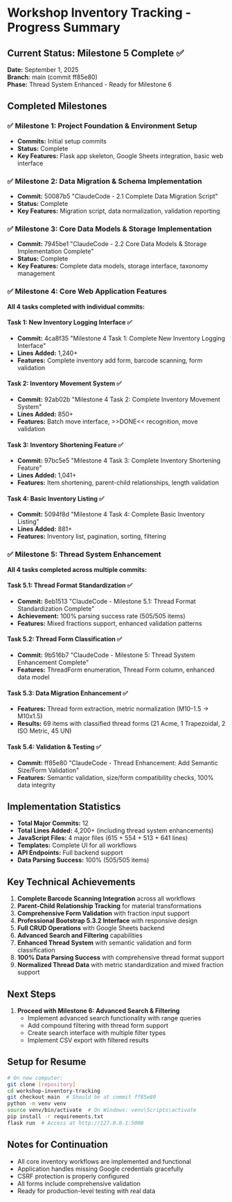 # Workshop Inventory Tracking - Progress Summary

## Current Status: Milestone 5 Complete ✅

**Date:** September 1, 2025  
**Branch:** main (commit ff85e80)  
**Phase:** Thread System Enhanced - Ready for Milestone 6  

## Completed Milestones

### ✅ Milestone 1: Project Foundation & Environment Setup
- **Commits:** Initial setup commits
- **Status:** Complete
- **Key Features:** Flask app skeleton, Google Sheets integration, basic web interface

### ✅ Milestone 2: Data Migration & Schema Implementation  
- **Commit:** 50087b5 "ClaudeCode - 2.1 Complete Data Migration Script"
- **Status:** Complete
- **Key Features:** Migration script, data normalization, validation reporting

### ✅ Milestone 3: Core Data Models & Storage Implementation
- **Commit:** 7945be1 "ClaudeCode - 2.2 Core Data Models & Storage Implementation Complete"  
- **Status:** Complete
- **Key Features:** Complete data models, storage interface, taxonomy management

### ✅ Milestone 4: Core Web Application Features
**All 4 tasks completed with individual commits:**

#### Task 1: New Inventory Logging Interface ✅
- **Commit:** 4ca8f35 "Milestone 4 Task 1: Complete New Inventory Logging Interface"
- **Lines Added:** 1,240+
- **Features:** Complete inventory add form, barcode scanning, form validation

#### Task 2: Inventory Movement System ✅  
- **Commit:** 92ab02b "Milestone 4 Task 2: Complete Inventory Movement System"
- **Lines Added:** 850+
- **Features:** Batch move interface, >>DONE<< recognition, move validation

#### Task 3: Inventory Shortening Feature ✅
- **Commit:** 97bc5e5 "Milestone 4 Task 3: Complete Inventory Shortening Feature"  
- **Lines Added:** 1,041+
- **Features:** Item shortening, parent-child relationships, length validation

#### Task 4: Basic Inventory Listing ✅
- **Commit:** 5094f8d "Milestone 4 Task 4: Complete Basic Inventory Listing"
- **Lines Added:** 881+
- **Features:** Inventory list, pagination, sorting, filtering

### ✅ Milestone 5: Thread System Enhancement
**All 4 tasks completed across multiple commits:**

#### Task 5.1: Thread Format Standardization ✅
- **Commit:** 8eb1513 "ClaudeCode - Milestone 5.1: Thread Format Standardization Complete"
- **Achievement:** 100% parsing success rate (505/505 items)
- **Features:** Mixed fractions support, enhanced validation patterns

#### Task 5.2: Thread Form Classification ✅
- **Commit:** 9b516b7 "ClaudeCode - Milestone 5: Thread System Enhancement Complete"  
- **Features:** ThreadForm enumeration, Thread Form column, enhanced data model

#### Task 5.3: Data Migration Enhancement ✅
- **Features:** Thread form extraction, metric normalization (M10-1.5 → M10x1.5)
- **Results:** 69 items with classified thread forms (21 Acme, 1 Trapezoidal, 2 ISO Metric, 45 UN)

#### Task 5.4: Validation & Testing ✅
- **Commit:** ff85e80 "ClaudeCode - Thread Enhancement: Add Semantic Size/Form Validation"
- **Features:** Semantic validation, size/form compatibility checks, 100% data integrity

## Implementation Statistics
- **Total Major Commits:** 12
- **Total Lines Added:** 4,200+ (including thread system enhancements)
- **JavaScript Files:** 4 major files (615 + 554 + 513 + 641 lines)
- **Templates:** Complete UI for all workflows
- **API Endpoints:** Full backend support
- **Data Parsing Success:** 100% (505/505 items)

## Key Technical Achievements
1. **Complete Barcode Scanning Integration** across all workflows
2. **Parent-Child Relationship Tracking** for material transformations
3. **Comprehensive Form Validation** with fraction input support
4. **Professional Bootstrap 5.3.2 Interface** with responsive design
5. **Full CRUD Operations** with Google Sheets backend
6. **Advanced Search and Filtering** capabilities
7. **Enhanced Thread System** with semantic validation and form classification
8. **100% Data Parsing Success** with comprehensive thread format support
9. **Normalized Thread Data** with metric standardization and mixed fraction support

## Next Steps
1. **Proceed with Milestone 6: Advanced Search & Filtering**
   - Implement advanced search functionality with range queries
   - Add compound filtering with thread form support
   - Create search interface with multiple filter types
   - Implement CSV export with filtered results

## Setup for Resume
```bash
# On new computer:
git clone [repository]
cd workshop-inventory-tracking
git checkout main  # Should be at commit ff85e80
python -m venv venv
source venv/bin/activate  # On Windows: venv\Scripts\activate
pip install -r requirements.txt
flask run  # Access at http://127.0.0.1:5000
```

## Notes for Continuation
- All core inventory workflows are implemented and functional
- Application handles missing Google credentials gracefully  
- CSRF protection is properly configured
- All forms include comprehensive validation
- Ready for production-level testing with real data